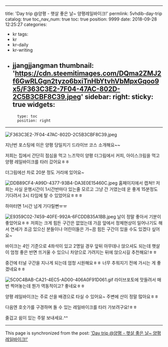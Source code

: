 
---
title: 'Day trip @양평 - 햇살 좋은 날~ 양평레일바이크!'
permlink: 5vhdib-day-trip
catalog: true
toc_nav_num: true
toc: true
position: 9999
date: 2018-09-28 12:25:27
categories:
- kr
tags:
- kr
- kr-daily
- kr-writing
- jjangjjangman
thumbnail: 'https://cdn.steemitimages.com/DQma2ZMJ2f6GwRLGgn2tyzo6bxiTnHbYtvhVbMpxGqoo9x5/F363C3E2-7F04-47AC-802D-2C5B3CBF8C39.jpeg'
sidebar:
    right:
        sticky: true
widgets:
    -
        type: toc
        position: right
---


![F363C3E2-7F04-47AC-802D-2C5B3CBF8C39.jpeg](https://cdn.steemitimages.com/DQma2ZMJ2f6GwRLGgn2tyzo6bxiTnHbYtvhVbMpxGqoo9x5/F363C3E2-7F04-47AC-802D-2C5B3CBF8C39.jpeg)

지난번 포스팅에 이은
양평 당일치기 드라이브 코스 소개해요~~

저희는 집에서 간단히 점심을 먹고
느즈막이 양평 더그림에서 커피, 아이스크림을 먹고
양평 레일바이크를 타러 갔어요ㅎㅎ

더그림에선 차로 20분 정도 거리에 있어요~

![DDB89CF4-A99D-4377-93B4-DA3E0E15460C.jpeg](https://cdn.steemitimages.com/DQmYUmNb4RAx9bTy5ZpNAxiV6ZD7bjHJ5jyTwp8CXMsHgWo/DDB89CF4-A99D-4377-93B4-DA3E0E15460C.jpeg)
홈페이지에서 캡쳐!!
저희는 사실 운행시간이 1시간반마다 있는줄 모르고
그냥 간 거였는데 운 좋게 15분정도 기다려서
3시 타임에 탈 수 있었어요ㅎㅎㅎ

하마터면 1시간 넘게 기다릴뻔ㅠㅠ

![E9359C02-7459-40FE-992A-6FCDDB35A1BB.jpeg](https://cdn.steemitimages.com/DQmbkW4xpP8x32Jjbzgm96jTDtLLNfMsFcZ2MNPXy9oVq7o/E9359C02-7459-40FE-992A-6FCDDB35A1BB.jpeg)
날이 정말 좋아서 기분이 좋았어요ㅎㅎ
저희는 크게 힘든 구간은 없었는데
가끔 앞에서 정체현상이 일어나기도 해서
연세가 조금 있으신 분들이나 어린이들은
가~끔 힘든 구간이 있을 수도 있겠다 싶어요~

바이크는 4인 기준으로 4좌석이 있고
2명일 경우 앞뒤 아무데나 앉으셔도 되는데
햇살이 엄청 좋은 반면 뜨거울 수 있으니
차양으로 가려지는 뒤에 앉으시길 추천해요!ㅎㅎ

중간에 터널 구간을 지나게 되는데 엄청 시원해요ㅎㅎ
너무 추워지기 전에 가시는 게 좋겠네요ㅎㅎ

![5C0C4BAB-CA21-4EC5-AD00-406A0F91D061.gif](https://cdn.steemitimages.com/DQmbWwXL47t57pdHpw1gzQ3UWVPS7A9zoG7ixpFE26oeyxP/5C0C4BAB-CA21-4EC5-AD00-406A0F91D061.gif)
라이브포토에 맛들려서 매번 찍어놓는데
뭔가 역동적이고? 좋네요ㅎㅎ

양평 레일바이크는 주로 산을 배경으로
타실 수 있어요~ 주변에 산이 정말 많아요ㅎㅎ

다음엔 호숫가를 구경하며 돌 수 있는
레일바이크를 타러 가보려구요!ㅎㅎ 

줄겁고 쉼이 있는 주말 보내세요.^^

- - -

This page is synchronized from the post: ['Day trip @양평 - 햇살 좋은 날~ 양평레일바이크!'](https://steemit.com/@talkative-bk/5vhdib-day-trip)
